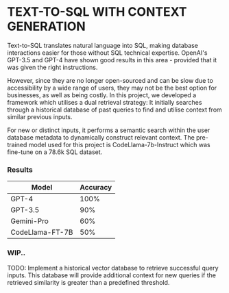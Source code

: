 TEXT-TO-SQL WITH CONTEXT GENERATION
===
Text-to-SQL translates natural language into SQL, making database interactions easier for those without SQL technical expertise. OpenAI's GPT-3.5 and GPT-4 have shown good results in this area - provided that it was given the right instructions. 

However, since they are no longer open-sourced and can be slow due to accessibility by a wide range of users, they may not be the best option for businesses, as well as being costly. In this project, we developed a framework which utilises a dual retrieval strategy: It initially searches through a historical database of past queries to find and utilise context from similar previous inputs. 

For new or distinct inputs, it performs a semantic search within the user database metadata to dynamically construct relevant context. The pre-trained model used for this project is CodeLlama-7b-Instruct which was fine-tune on a 78.6k SQL dataset. 

### Results

| Model          | Accuracy |
|----------------|----------|
| GPT-4          | 100%     |
| GPT-3.5        | 90%      |
| Gemini-Pro     | 60%      |
| CodeLlama-FT-7B| 50%      |

### WIP..

TODO: Implement a historical vector database to retrieve successful query inputs. This database will provide additional context for new queries if the retrieved similarity is greater than a predefined threshold.

